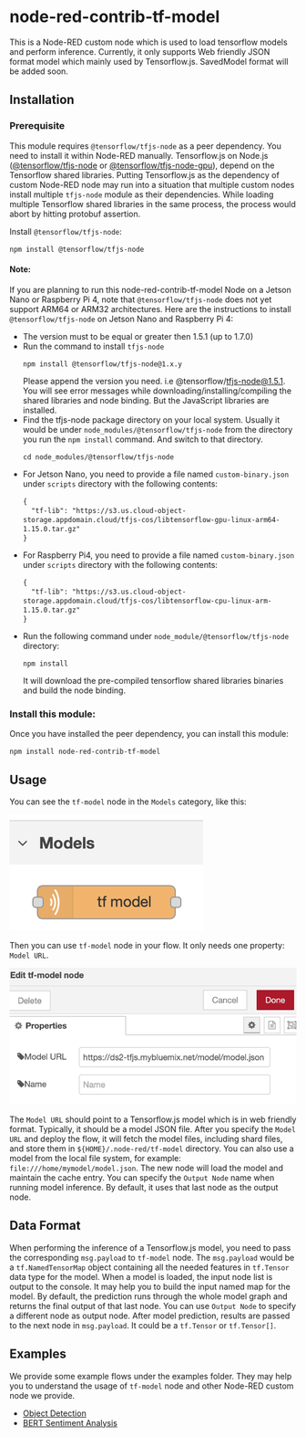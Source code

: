 # node-red-contrib-tf-model
This is a Node-RED custom node which is used to load tensorflow models and
perform inference. Currently, it only supports Web friendly JSON format model
which mainly used by Tensorflow.js. SavedModel format will be added soon.

## Installation

### Prerequisite

This module requires `@tensorflow/tfjs-node` as a peer dependency. You need
to install it within Node-RED manually.  Tensorflow.js on Node.js
([@tensorflow/tfjs-node](https://www.npmjs.com/package/@tensorflow/tfjs-node)
or
[@tensorflow/tfjs-node-gpu](https://www.npmjs.com/package/@tensorflow/tfjs-node-gpu)),
depend on the Tensorflow shared libraries. Putting Tensorflow.js as the
dependency of custom Node-RED node may run into a situation that multiple
custom nodes install multiple `tfjs-node` module as their dependencies. While
loading multiple Tensorflow shared libraries in the same process, the process
would abort by hitting protobuf assertion.

Install `@tensorflow/tfjs-node`:
```
npm install @tensorflow/tfjs-node
```

#### Note:
If you are planning to run this node-red-contrib-tf-model Node on a Jetson Nano or Raspberry Pi 4, note that `@tensorflow/tfjs-node` does not yet support ARM64
or ARM32 architectures. Here are the instructions to install
`@tensorflow/tfjs-node` on Jetson Nano and Raspberry Pi 4:
- The version must to be equal or greater then 1.5.1 (up to 1.7.0)
- Run the command to install `tfjs-node`
  ```
  npm install @tensorflow/tfjs-node@1.x.y
  ```
  Please append the version you need. i.e @tensorflow/tfjs-node@1.5.1.
  You will see error messages while downloading/installing/compiling the shared libraries
  and node binding. But the JavaScript libraries are installed.
- Find the tfjs-node package directory on your local system. Usually it would be under `node_modules/@tensorflow/tfjs-node`
  from the directory you run the `npm install` command. And switch to that
  directory.
  ```
  cd node_modules/@tensorflow/tfjs-node
  ```
- For Jetson Nano, you need to provide a file named `custom-binary.json` under
  `scripts` directory with the following contents:
  ```
  {
    "tf-lib": "https://s3.us.cloud-object-storage.appdomain.cloud/tfjs-cos/libtensorflow-gpu-linux-arm64-1.15.0.tar.gz"
  }
  ```
- For Raspberry Pi4, you need to provide a file named `custom-binary.json` under
  `scripts` directory with the following contents:
  ```
  {
    "tf-lib": "https://s3.us.cloud-object-storage.appdomain.cloud/tfjs-cos/libtensorflow-cpu-linux-arm-1.15.0.tar.gz"
  }
  ```
- Run the following command under `node_module/@tensorflow/tfjs-node` directory:
  ```
  npm install
  ```
  It will download the pre-compiled tensorflow shared libraries binaries and build the node binding.

### Install this module:
Once you have installed the peer dependency, you can install this module:
```
npm install node-red-contrib-tf-model
```

## Usage

You can see the `tf-model` node in the `Models` category, like this:

![Palette](images/palette.png "Palette")

Then you can use `tf-model` node in your flow. It only needs one property:
`Model URL`.

![Config Node](images/Config_Node.png "Config Node")

The `Model URL` should point to a Tensorflow.js model which is in web friendly
format. Typically, it should be a model JSON file. After you specify the
`Model URL` and deploy the flow, it will fetch the model files, including
shard files, and store them in `${HOME}/.node-red/tf-model` directory.
You can also use a model from the local file system, for example:
`file:///home/mymodel/model.json`. The new node will load the model and
maintain the cache entry. You can specify the `Output Node` name when running
model inference. By default, it uses that last node as the output node.

## Data Format

When performing the inference of a Tensorflow.js model, you need to pass the
corresponding `msg.payload` to `tf-model` node. The `msg.payload` would be a
`tf.NamedTensorMap` object containing all the needed features in `tf.Tensor`
data type for the model. When a model is loaded, the input node list is output
to the console. It may help you to build the input named map for the model.
By default, the prediction runs through the whole model graph and returns the
final output of that last node. You can use `Output Node` to specify a different
node as output node. After model prediction, results are passed to the next
node in `msg.payload`. It could be a `tf.Tensor` or `tf.Tensor[]`.

## Examples
We provide some example flows under the examples folder. They may help you to
understand the usage of `tf-model` node and other Node-RED custom node we
provide.
- [Object Detection](examples/object-detection)
- [BERT Sentiment Analysis](examples/bert-sentiment-analysis)
